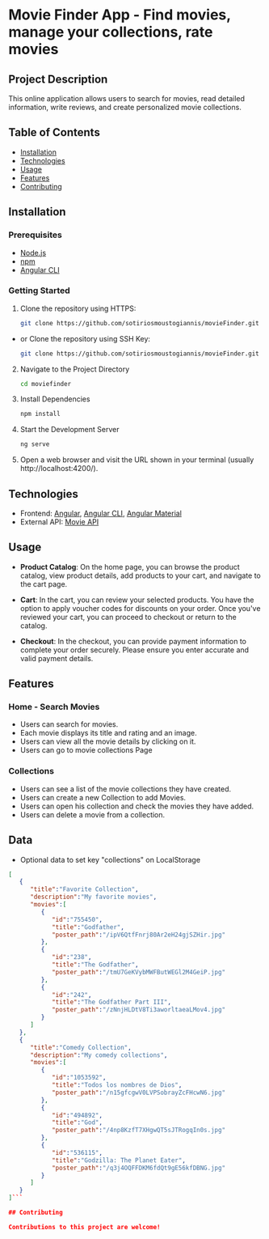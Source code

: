 # Movie Finder App - Find movies, manage your collections, rate movies

## Project Description

This online application allows users to search for movies, read detailed information, write reviews, and create personalized movie collections.

## Table of Contents

- [Installation](#installation)
- [Technologies](#technologies)
- [Usage](#usage)
- [Features](#features)
- [Contributing](#contributing)

## Installation

### Prerequisites

- [Node.js](https://nodejs.org/) 
- [npm](https://www.npmjs.com/)
- [Angular CLI](https://angular.dev/cli/)

### Getting Started

1. Clone the repository using HTTPS:

   ```bash
   git clone https://github.com/sotiriosmoustogiannis/movieFinder.git

- or Clone the repository using SSH Key:

   ```bash
   git clone https://github.com/sotiriosmoustogiannis/movieFinder.git

2. Navigate to the Project Directory

   ```bash
   cd moviefinder

3. Install Dependencies

   ```bash
   npm install

4. Start the Development Server

   ```bash
   ng serve

5. Open a web browser and visit the URL shown in your terminal 
   (usually http://localhost:4200/).

## Technologies

- Frontend: [Angular](https://angular.dev/), [Angular CLI](https://angular.dev/cli), [Angular Material](https://material.angular.io/)
- External API: [Movie API](https://developers.themoviedb.org/3/getting-started/introduction)

## Usage

- **Product Catalog**: On the home page, you can browse the product catalog, view product details, add products to your cart, and navigate to the cart page.

- **Cart**: In the cart, you can review your selected products. You have the option to apply voucher codes for discounts on your order. Once you've reviewed your cart, you can proceed to checkout or return to the catalog.

- **Checkout**: In the checkout, you can provide payment information to complete your order securely. Please ensure you enter accurate and valid payment details.


## Features

### Home - Search Movies

- Users can search for movies.
- Each movie displays its title and rating and an image.
- Users can view all the movie details by clicking on it.
- Users can go to movie collections Page

### Collections

- Users can see a list of the movie collections they have created.
- Users can create a new Collection to add Movies.
- Users can open his collection and check the movies they have added.
- Users can delete a movie from a collection.

## Data

- Optional data to set key "collections" on LocalStorage
```json
[
   {
      "title":"Favorite Collection",
      "description":"My favorite movies",
      "movies":[
         {
            "id":"755450",
            "title":"Godfather",
            "poster_path":"/ipV6QtfFnrj80Ar2eH24gjSZHir.jpg"
         },
         {
            "id":"238",
            "title":"The Godfather",
            "poster_path":"/tmU7GeKVybMWFButWEGl2M4GeiP.jpg"
         },
         {
            "id":"242",
            "title":"The Godfather Part III",
            "poster_path":"/zNnjHLDtV8Ti3aworltaeaLMov4.jpg"
         }
      ]
   },
   {
      "title":"Comedy Collection",
      "description":"My comedy collections",
      "movies":[
         {
            "id":"1053592",
            "title":"Todos los nombres de Dios",
            "poster_path":"/n15gfcgwV0LVPSobrayZcFHcwN6.jpg"
         },
         {
            "id":"494892",
            "title":"God",
            "poster_path":"/4np8KzfT7XHgwQT5sJTRogqIn0s.jpg"
         },
         {
            "id":"536115",
            "title":"Godzilla: The Planet Eater",
            "poster_path":"/q3j4OQFFDKM6fdQt9gE56kfDBNG.jpg"
         }
      ]
   }
]```

## Contributing

Contributions to this project are welcome!
